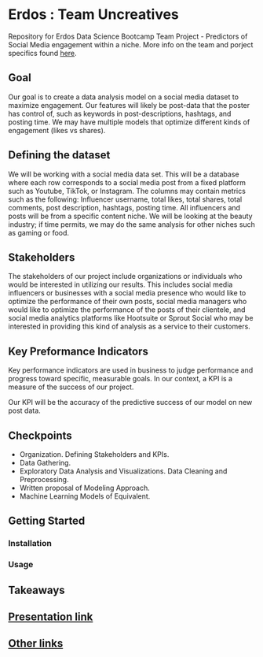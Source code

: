 # Erdos : Team Uncreatives
Repository for Erdos Data Science Bootcamp Team Project - Predictors of Social Media engagement within a niche. More info on the team and porject specifics found [here](https://www.erdosinstitute.org/programs/spring-2025/data-science-boot-camp/project-upload
).

## Goal
Our goal is to create a data analysis model on a social media dataset to maximize engagement. Our features will likely be post-data that the poster has control of, such as keywords in post-descriptions, hashtags, and posting time. We may have multiple models that optimize different kinds of engagement (likes vs shares).

## Defining the dataset
We will be working with a social media data set. This will be a database where each row corresponds to a social media post from a fixed platform such as Youtube, TikTok, or Instagram.
The columns may contain metrics such as the following: Influencer username, total likes, total shares, total comments, post description, hashtags, posting time. All influencers and posts will be from a specific content niche. We will be looking at the beauty industry; if time permits, we may do the same analysis for other niches such as gaming or food.

## Stakeholders
The stakeholders of our project include organizations or individuals who would be interested in utilizing our results. This includes social media influencers or businesses with a social media presence  who would like to optimize the performance of their own posts, social media managers who would like to optimize the performance of the posts of their clientele, and social media analytics platforms like Hootsuite or Sprout Social who may be interested in providing this kind of analysis as a service to their customers. 

## Key Preformance Indicators
Key performance indicators are used in business to judge performance and progress toward specific, measurable goals. In our context, a KPI is a measure of the success of our project. 

Our KPI will be the accuracy of the predictive success of our model on new post data. 


## Checkpoints
- Organization. Defining Stakeholders and KPIs. 
- Data Gathering.
- Exploratory Data Analysis and Visualizations. Data Cleaning and Preprocessing.
- Written proposal of Modeling Approach.
- Machine Learning Models of Equivalent.

## Getting Started

### Installation

### Usage

## Takeaways

## [Presentation link]()

## [Other links]()




